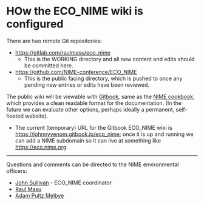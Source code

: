 HOw the ECO_NIME wiki is configured 
===================================

There are two remote Git repositories:

- https://gitlab.com/raulmasu/eco_nime
    - This is the WORKING directory and all new content and edits should be committed here. 
- https://github.com/NIME-conference/ECO_NIME
    - This is the public facing directory, which is pushed to once any pending new entries or edits have been reviewed. 

The public wiki will be viewable with [Gitbook](https://gitbook.com), same as the [NIME cookbook](https://nime.gitbook.io/), which provides a clean readable format for the documentation. (In the future we can evaluate other options, perhaps ideally a permanent, self-hosted website). 

- The current (temporary) URL for the Gitbook ECO_NIME wiki is https://johnnyvenom.gitbook.io/eco_nime; once it is up and running we can add a NIME subdomain so it can live at something like https://eco.nime.org. 

-----

Questions and comments can be directed to the NIME environmental officers: 

- [John Sullivan](mailto:johnny@johnnyvenom.com) - ECO_NIME coordinator
- [Raul Masu](raul@raulmasu.org)
- [Adam Pultz Melbye](mail@adampultz.com)